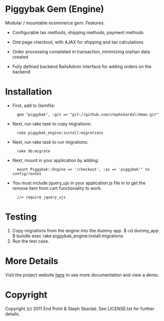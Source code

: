 Piggybak Gem (Engine)
========

Modular / mountable ecommerce gem. Features:

* Configurable tax methods, shipping methods, payment methods

* One page checkout, with AJAX for shipping and tax calculations

* Order processing completed in transaction, minimizing orphan data created 

* Fully defined backend RailsAdmin interface for adding orders on the backend

Installation
========

* First, add to Gemfile:
    
        gem "piggybak", :git => "git://github.com/stephskardal/demo.git"

* Next, run rake task to copy migrations:

        rake piggybak_engine:install:migrations

* Next, run rake task to run migrations:

        rake db:migrate

* Next, mount in your application by adding:

        mount Piggybak::Engine => '/checkout', :as => 'piggybak'" to config/routes

* You must include jquery_ujs in your application.js file in to get the remove item from cart functionality to work.

        //= require jquery_ujs
Testing
=========
1. Copy migrations from the engine into the dummy app.
$ cd dummy_app
$ bundle exec rake piggybak_engine:install:migrations
2. Run the test case.


More Details
========

Visit the project website [here][project-website] to see more documentation and view a demo.

[project-website]: http://www.piggybak.org/

Copyright
========

Copyright (c) 2011 End Point & Steph Skardal. See LICENSE.txt for further details.
